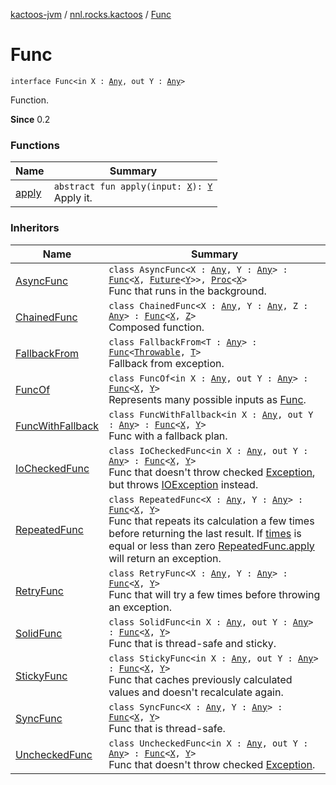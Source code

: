 [kactoos-jvm](../../index.md) / [nnl.rocks.kactoos](../index.md) / [Func](./index.md)

# Func

`interface Func<in X : `[`Any`](https://kotlinlang.org/api/latest/jvm/stdlib/kotlin/-any/index.html)`, out Y : `[`Any`](https://kotlinlang.org/api/latest/jvm/stdlib/kotlin/-any/index.html)`>`

Function.

**Since**
0.2

### Functions

| Name | Summary |
|---|---|
| [apply](apply.md) | `abstract fun apply(input: `[`X`](index.md#X)`): `[`Y`](index.md#Y)<br>Apply it. |

### Inheritors

| Name | Summary |
|---|---|
| [AsyncFunc](../../nnl.rocks.kactoos.func/-async-func/index.md) | `class AsyncFunc<X : `[`Any`](https://kotlinlang.org/api/latest/jvm/stdlib/kotlin/-any/index.html)`, Y : `[`Any`](https://kotlinlang.org/api/latest/jvm/stdlib/kotlin/-any/index.html)`> : `[`Func`](./index.md)`<`[`X`](../../nnl.rocks.kactoos.func/-async-func/index.md#X)`, `[`Future`](http://docs.oracle.com/javase/8/docs/api/java/util/concurrent/Future.html)`<`[`Y`](../../nnl.rocks.kactoos.func/-async-func/index.md#Y)`>>, `[`Proc`](../-proc/index.md)`<`[`X`](../../nnl.rocks.kactoos.func/-async-func/index.md#X)`>`<br>Func that runs in the background. |
| [ChainedFunc](../../nnl.rocks.kactoos.func/-chained-func/index.md) | `class ChainedFunc<X : `[`Any`](https://kotlinlang.org/api/latest/jvm/stdlib/kotlin/-any/index.html)`, Y : `[`Any`](https://kotlinlang.org/api/latest/jvm/stdlib/kotlin/-any/index.html)`, Z : `[`Any`](https://kotlinlang.org/api/latest/jvm/stdlib/kotlin/-any/index.html)`> : `[`Func`](./index.md)`<`[`X`](../../nnl.rocks.kactoos.func/-chained-func/index.md#X)`, `[`Z`](../../nnl.rocks.kactoos.func/-chained-func/index.md#Z)`>`<br>Composed function. |
| [FallbackFrom](../../nnl.rocks.kactoos.scalar/-fallback-from/index.md) | `class FallbackFrom<T : `[`Any`](https://kotlinlang.org/api/latest/jvm/stdlib/kotlin/-any/index.html)`> : `[`Func`](./index.md)`<`[`Throwable`](https://kotlinlang.org/api/latest/jvm/stdlib/kotlin/-throwable/index.html)`, `[`T`](../../nnl.rocks.kactoos.scalar/-fallback-from/index.md#T)`>`<br>Fallback from exception. |
| [FuncOf](../../nnl.rocks.kactoos.func/-func-of/index.md) | `class FuncOf<in X : `[`Any`](https://kotlinlang.org/api/latest/jvm/stdlib/kotlin/-any/index.html)`, out Y : `[`Any`](https://kotlinlang.org/api/latest/jvm/stdlib/kotlin/-any/index.html)`> : `[`Func`](./index.md)`<`[`X`](../../nnl.rocks.kactoos.func/-func-of/index.md#X)`, `[`Y`](../../nnl.rocks.kactoos.func/-func-of/index.md#Y)`>`<br>Represents many possible inputs as [Func](./index.md). |
| [FuncWithFallback](../../nnl.rocks.kactoos.func/-func-with-fallback/index.md) | `class FuncWithFallback<in X : `[`Any`](https://kotlinlang.org/api/latest/jvm/stdlib/kotlin/-any/index.html)`, out Y : `[`Any`](https://kotlinlang.org/api/latest/jvm/stdlib/kotlin/-any/index.html)`> : `[`Func`](./index.md)`<`[`X`](../../nnl.rocks.kactoos.func/-func-with-fallback/index.md#X)`, `[`Y`](../../nnl.rocks.kactoos.func/-func-with-fallback/index.md#Y)`>`<br>Func with a fallback plan. |
| [IoCheckedFunc](../../nnl.rocks.kactoos.func/-io-checked-func/index.md) | `class IoCheckedFunc<in X : `[`Any`](https://kotlinlang.org/api/latest/jvm/stdlib/kotlin/-any/index.html)`, out Y : `[`Any`](https://kotlinlang.org/api/latest/jvm/stdlib/kotlin/-any/index.html)`> : `[`Func`](./index.md)`<`[`X`](../../nnl.rocks.kactoos.func/-io-checked-func/index.md#X)`, `[`Y`](../../nnl.rocks.kactoos.func/-io-checked-func/index.md#Y)`>`<br>Func that doesn't throw checked [Exception](https://kotlinlang.org/api/latest/jvm/stdlib/kotlin/-exception/index.html), but throws [IOException](http://docs.oracle.com/javase/8/docs/api/java/io/IOException.html) instead. |
| [RepeatedFunc](../../nnl.rocks.kactoos.func/-repeated-func/index.md) | `class RepeatedFunc<X : `[`Any`](https://kotlinlang.org/api/latest/jvm/stdlib/kotlin/-any/index.html)`, Y : `[`Any`](https://kotlinlang.org/api/latest/jvm/stdlib/kotlin/-any/index.html)`> : `[`Func`](./index.md)`<`[`X`](../../nnl.rocks.kactoos.func/-repeated-func/index.md#X)`, `[`Y`](../../nnl.rocks.kactoos.func/-repeated-func/index.md#Y)`>`<br>Func that repeats its calculation a few times before returning the last result. If [times](#) is equal or less than zero [RepeatedFunc.apply](../../nnl.rocks.kactoos.func/-repeated-func/apply.md) will return an exception. |
| [RetryFunc](../../nnl.rocks.kactoos.func/-retry-func/index.md) | `class RetryFunc<X : `[`Any`](https://kotlinlang.org/api/latest/jvm/stdlib/kotlin/-any/index.html)`, Y : `[`Any`](https://kotlinlang.org/api/latest/jvm/stdlib/kotlin/-any/index.html)`> : `[`Func`](./index.md)`<`[`X`](../../nnl.rocks.kactoos.func/-retry-func/index.md#X)`, `[`Y`](../../nnl.rocks.kactoos.func/-retry-func/index.md#Y)`>`<br>Func that will try a few times before throwing an exception. |
| [SolidFunc](../../nnl.rocks.kactoos.func/-solid-func/index.md) | `class SolidFunc<in X : `[`Any`](https://kotlinlang.org/api/latest/jvm/stdlib/kotlin/-any/index.html)`, out Y : `[`Any`](https://kotlinlang.org/api/latest/jvm/stdlib/kotlin/-any/index.html)`> : `[`Func`](./index.md)`<`[`X`](../../nnl.rocks.kactoos.func/-solid-func/index.md#X)`, `[`Y`](../../nnl.rocks.kactoos.func/-solid-func/index.md#Y)`>`<br>Func that is thread-safe and sticky. |
| [StickyFunc](../../nnl.rocks.kactoos.func/-sticky-func/index.md) | `class StickyFunc<in X : `[`Any`](https://kotlinlang.org/api/latest/jvm/stdlib/kotlin/-any/index.html)`, out Y : `[`Any`](https://kotlinlang.org/api/latest/jvm/stdlib/kotlin/-any/index.html)`> : `[`Func`](./index.md)`<`[`X`](../../nnl.rocks.kactoos.func/-sticky-func/index.md#X)`, `[`Y`](../../nnl.rocks.kactoos.func/-sticky-func/index.md#Y)`>`<br>Func that caches previously calculated values and doesn't recalculate again. |
| [SyncFunc](../../nnl.rocks.kactoos.func/-sync-func/index.md) | `class SyncFunc<X : `[`Any`](https://kotlinlang.org/api/latest/jvm/stdlib/kotlin/-any/index.html)`, Y : `[`Any`](https://kotlinlang.org/api/latest/jvm/stdlib/kotlin/-any/index.html)`> : `[`Func`](./index.md)`<`[`X`](../../nnl.rocks.kactoos.func/-sync-func/index.md#X)`, `[`Y`](../../nnl.rocks.kactoos.func/-sync-func/index.md#Y)`>`<br>Func that is thread-safe. |
| [UncheckedFunc](../../nnl.rocks.kactoos.func/-unchecked-func/index.md) | `class UncheckedFunc<in X : `[`Any`](https://kotlinlang.org/api/latest/jvm/stdlib/kotlin/-any/index.html)`, out Y : `[`Any`](https://kotlinlang.org/api/latest/jvm/stdlib/kotlin/-any/index.html)`> : `[`Func`](./index.md)`<`[`X`](../../nnl.rocks.kactoos.func/-unchecked-func/index.md#X)`, `[`Y`](../../nnl.rocks.kactoos.func/-unchecked-func/index.md#Y)`>`<br>Func that doesn't throw checked [Exception](https://kotlinlang.org/api/latest/jvm/stdlib/kotlin/-exception/index.html). |
